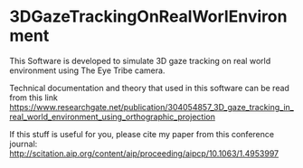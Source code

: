 # 3DGazeTrackingOnRealWorlEnvironment

This Software is developed to simulate 3D gaze tracking on real world environment using The Eye Tribe camera. 

Technical documentation and theory that used in this software can be read from this link
https://www.researchgate.net/publication/304054857_3D_gaze_tracking_in_real_world_environment_using_orthographic_projection

If this stuff is useful for you, please cite my paper from this conference journal: http://scitation.aip.org/content/aip/proceeding/aipcp/10.1063/1.4953997
